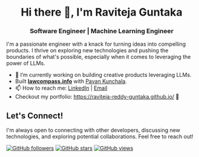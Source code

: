 <h1 align="center">Hi there 👋, I'm Raviteja Guntaka </h1>
<h3 align="center">Software Engineer | Machine Learning Engineer </h3>

I'm a passionate engineer with a knack for turning ideas into compelling products. I thrive on exploring new technologies and pushing the boundaries of what's possible, especially when it comes to leveraging the power of LLMs.

- 🔭 I’m currently working on building creative products leveraging LLMs.
- Built **[lawcompass.info](http://lawcompass.info/)** with [Pavan Kunchala](https://github.com/Pavankunchala).
- 📫 How to reach me: [LinkedIn](https://www.linkedin.com/in/ravi-teja-reddy/) | [Email](guntaka.ravitejareddy@gmail.com)
- Checkout my portfolio: https://raviteja-reddy-guntaka.github.io/ 👀

## Let's Connect!

I'm always open to connecting with other developers, discussing new technologies, and exploring potential collaborations. Feel free to reach out!

[![GitHub followers](https://img.shields.io/github/followers/raviteja-reddy-guntaka?style=social)](https://github.com/raviteja-reddy-guntaka?tab=followers)
[![GitHub stars](https://img.shields.io/github/stars/raviteja-reddy-guntaka?style=social)](https://github.com/raviteja-reddy-guntaka?tab=repositories)
[![GitHub views](https://komarev.com/ghpvc/?username=raviteja-reddy-guntaka)](https://github.com/raviteja-reddy-guntaka)

